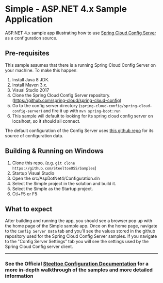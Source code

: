 # Simple - ASP.NET 4.x Sample Application

ASP.NET 4.x sample app illustrating how to use [Spring Cloud Config Server](http://projects.spring.io/spring-cloud/) as a configuration source.

## Pre-requisites

This sample assumes that there is a running Spring Cloud Config Server on your machine. To make this happen:

1. Install Java 8 JDK.
1. Install Maven 3.x.
1. Visual Studio 2017
1. Clone the Spring Cloud Config Server repository. (<https://github.com/spring-cloud/spring-cloud-config>)
1. Go to the config server directory (`spring-cloud-config/spring-cloud-config-server`) and fire it up with `mvn spring-boot:run`
1. This sample will default to looking for its spring cloud config server on localhost, so it should all connect.

The default configuration of the Config Server uses [this github repo](https://github.com/spring-cloud-samples/config-repo) for its source of configuration data.

## Building & Running on Windows

1. Clone this repo. (e.g. `git clone https://github.com/SteeltoeOSS/Samples`)
1. Startup Visual Studio
1. Open the src/AspDotNet4/Configuration.sln
1. Select the Simple project in the solution and build it.
1. Select the Simple as the Startup project.
1. Ctl+F5 or F5

## What to expect

After building and running the app, you should see a browser pop up with the home page of the Simple sample app.
Once on the home page, navigate to the `Config Server Data` tab and you'll see the values stored in the github repository used for the Spring Cloud Config Server samples.
If you navigate to the "Config Server Settings" tab you will see the settings used by the Spring Cloud Config server client.

---

### See the Official [Steeltoe Configuration Documentation](https://steeltoe.io/docs/steeltoe-configuration) for a more in-depth walkthrough of the samples and more detailed information